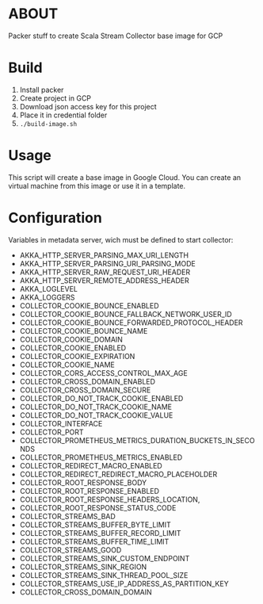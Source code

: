 # ABOUT

Packer stuff to create Scala Stream Collector base image for GCP

# Build

1. Install packer
2. Create project in GCP
3. Download json access key for this project
4. Place it in credential folder
5. `./build-image.sh`

# Usage

This script will create a base image in Google Cloud. You can create an virtual machine from this image or use it in a template.

# Configuration 

Variables in metadata server, wich must be defined to start collector:

* AKKA_HTTP_SERVER_PARSING_MAX_URI_LENGTH
* AKKA_HTTP_SERVER_PARSING_URI_PARSING_MODE
* AKKA_HTTP_SERVER_RAW_REQUEST_URI_HEADER
* AKKA_HTTP_SERVER_REMOTE_ADDRESS_HEADER
* AKKA_LOGLEVEL
* AKKA_LOGGERS
* COLLECTOR_COOKIE_BOUNCE_ENABLED
* COLLECTOR_COOKIE_BOUNCE_FALLBACK_NETWORK_USER_ID
* COLLECTOR_COOKIE_BOUNCE_FORWARDED_PROTOCOL_HEADER
* COLLECTOR_COOKIE_BOUNCE_NAME
* COLLECTOR_COOKIE_DOMAIN
* COLLECTOR_COOKIE_ENABLED
* COLLECTOR_COOKIE_EXPIRATION
* COLLECTOR_COOKIE_NAME
* COLLECTOR_CORS_ACCESS_CONTROL_MAX_AGE
* COLLECTOR_CROSS_DOMAIN_ENABLED
* COLLECTOR_CROSS_DOMAIN_SECURE
* COLLECTOR_DO_NOT_TRACK_COOKIE_ENABLED
* COLLECTOR_DO_NOT_TRACK_COOKIE_NAME
* COLLECTOR_DO_NOT_TRACK_COOKIE_VALUE
* COLLECTOR_INTERFACE
* COLLECTOR_PORT
* COLLECTOR_PROMETHEUS_METRICS_DURATION_BUCKETS_IN_SECONDS
* COLLECTOR_PROMETHEUS_METRICS_ENABLED
* COLLECTOR_REDIRECT_MACRO_ENABLED
* COLLECTOR_REDIRECT_REDIRECT_MACRO_PLACEHOLDER
* COLLECTOR_ROOT_RESPONSE_BODY
* COLLECTOR_ROOT_RESPONSE_ENABLED
* COLLECTOR_ROOT_RESPONSE_HEADERS_LOCATION,
* COLLECTOR_ROOT_RESPONSE_STATUS_CODE
* COLLECTOR_STREAMS_BAD
* COLLECTOR_STREAMS_BUFFER_BYTE_LIMIT
* COLLECTOR_STREAMS_BUFFER_RECORD_LIMIT
* COLLECTOR_STREAMS_BUFFER_TIME_LIMIT
* COLLECTOR_STREAMS_GOOD
* COLLECTOR_STREAMS_SINK_CUSTOM_ENDPOINT
* COLLECTOR_STREAMS_SINK_REGION
* COLLECTOR_STREAMS_SINK_THREAD_POOL_SIZE
* COLLECTOR_STREAMS_USE_IP_ADDRESS_AS_PARTITION_KEY
* COLLECTOR_CROSS_DOMAIN_DOMAIN
